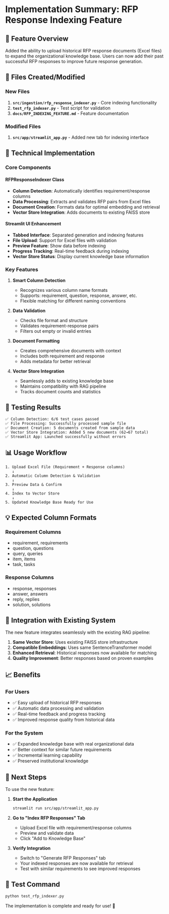 # Implementation Summary: RFP Response Indexing Feature

## 🎯 Feature Overview
Added the ability to upload historical RFP response documents (Excel files) to expand the organizational knowledge base. Users can now add their past successful RFP responses to improve future response generation.

## 📁 Files Created/Modified

### New Files
1. **`src/ingestion/rfp_response_indexer.py`** - Core indexing functionality
2. **`test_rfp_indexer.py`** - Test script for validation
3. **`docs/RFP_INDEXING_FEATURE.md`** - Feature documentation

### Modified Files
1. **`src/app/streamlit_app.py`** - Added new tab for indexing interface

## 🔧 Technical Implementation

### Core Components

#### RFPResponseIndexer Class
- **Column Detection**: Automatically identifies requirement/response columns
- **Data Processing**: Extracts and validates RFP pairs from Excel files
- **Document Creation**: Formats data for optimal embedding and retrieval
- **Vector Store Integration**: Adds documents to existing FAISS store

#### Streamlit UI Enhancement
- **Tabbed Interface**: Separated generation and indexing features
- **File Upload**: Support for Excel files with validation
- **Preview Feature**: Show data before indexing
- **Progress Tracking**: Real-time feedback during indexing
- **Vector Store Status**: Display current knowledge base information

### Key Features

1. **Smart Column Detection**
   - Recognizes various column name formats
   - Supports: requirement, question, response, answer, etc.
   - Flexible matching for different naming conventions

2. **Data Validation**
   - Checks file format and structure
   - Validates requirement-response pairs
   - Filters out empty or invalid entries

3. **Document Formatting**
   - Creates comprehensive documents with context
   - Includes both requirement and response
   - Adds metadata for better retrieval

4. **Vector Store Integration**
   - Seamlessly adds to existing knowledge base
   - Maintains compatibility with RAG pipeline
   - Tracks document counts and statistics

## 🧪 Testing Results

```
✅ Column Detection: 6/6 test cases passed
✅ File Processing: Successfully processed sample file
✅ Document Creation: 5 documents created from sample data
✅ Vector Store Integration: Added 5 new documents (62→67 total)
✅ Streamlit App: Launched successfully without errors
```

## 📊 Usage Workflow

```
1. Upload Excel File (Requirement + Response columns)
   ↓
2. Automatic Column Detection & Validation
   ↓
3. Preview Data & Confirm
   ↓
4. Index to Vector Store
   ↓
5. Updated Knowledge Base Ready for Use
```

## 💡 Expected Column Formats

### Requirement Columns
- requirement, requirements
- question, questions  
- query, queries
- item, items
- task, tasks

### Response Columns
- response, responses
- answer, answers
- reply, replies
- solution, solutions

## 🔄 Integration with Existing System

The new feature integrates seamlessly with the existing RAG pipeline:

1. **Same Vector Store**: Uses existing FAISS store infrastructure
2. **Compatible Embeddings**: Uses same SentenceTransformer model
3. **Enhanced Retrieval**: Historical responses now available for matching
4. **Quality Improvement**: Better responses based on proven examples

## 📈 Benefits

### For Users
- ✅ Easy upload of historical RFP responses
- ✅ Automatic data processing and validation
- ✅ Real-time feedback and progress tracking
- ✅ Improved response quality from historical data

### For the System
- ✅ Expanded knowledge base with real organizational data
- ✅ Better context for similar future requirements
- ✅ Incremental learning capability
- ✅ Preserved institutional knowledge

## 🚀 Next Steps

To use the new feature:

1. **Start the Application**
   ```bash
   streamlit run src/app/streamlit_app.py
   ```

2. **Go to "Index RFP Responses" Tab**
   - Upload Excel file with requirement/response columns
   - Preview and validate data
   - Click "Add to Knowledge Base"

3. **Verify Integration**
   - Switch to "Generate RFP Responses" tab  
   - Your indexed responses are now available for retrieval
   - Test with similar requirements to see improved responses

## 🔬 Test Command
```bash
python test_rfp_indexer.py
```

The implementation is complete and ready for use! 🎉